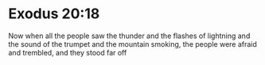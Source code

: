 # Exodus 20:18

Now when all the people saw the thunder and the flashes of lightning and the sound of the trumpet and the mountain smoking, the people were afraid and trembled, and they stood far off
